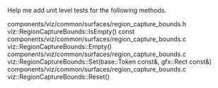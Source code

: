 Help me add unit level tests for the following methods.

components/viz/common/surfaces/region\_capture\_bounds.h  viz::RegionCaptureBounds::IsEmpty() const
components/viz/common/surfaces/region\_capture\_bounds.c  viz::RegionCaptureBounds::Empty()
components/viz/common/surfaces/region\_capture\_bounds.c  viz::RegionCaptureBounds::Set(base::Token const&, gfx::Rect const&)
components/viz/common/surfaces/region\_capture\_bounds.c  viz::RegionCaptureBounds::Reset()

